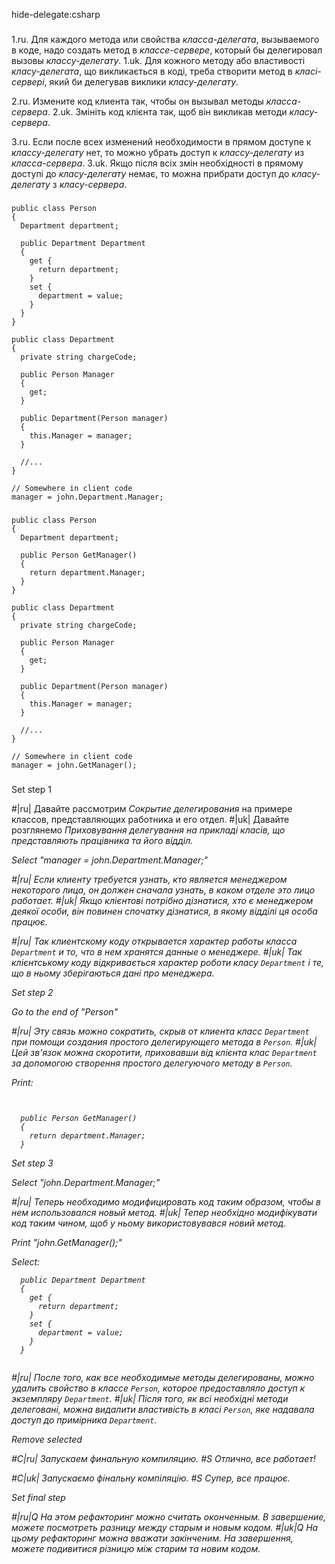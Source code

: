 hide-delegate:csharp

###

1.ru. Для каждого метода или свойства <i>класса-делегата</i>, вызываемого в коде, надо создать метод в <i>классе-сервере</i>, который бы делегировал вызовы <i>классу-делегату</i>.
1.uk. Для кожного методу або властивості <i>класу-делегата</i>, що викликається в коді, треба створити метод в <i>класі-сервері</i>, який би делегував виклики <i>класу-делегату</i>.

2.ru. Измените код клиента так, чтобы он вызывал методы <i>класса-сервера</i>.
2.uk. Змініть код клієнта так, щоб він викликав методи <i>класу-сервера</i>.

3.ru. Если после всех изменений необходимости в прямом доступе к <i>классу-делегату</i> нет, то можно убрать доступ к <i>классу-делегату</i> из <i>класса-сервера</i>.
3.uk. Якщо після всіх змін необхідності в прямому доступі до <i>класу-делегату</i> немає, то можна прибрати доступ до <i>класу-делегату</i> з <i>класу-сервера</i>.



###

```
public class Person
{
  Department department;

  public Department Department
  {
    get {
      return department;
    }
    set {
      department = value;
    }
  }
}

public class Department
{
  private string chargeCode;

  public Person Manager
  {
    get;
  }

  public Department(Person manager)
  {
    this.Manager = manager;
  }

  //...
}

// Somewhere in client code
manager = john.Department.Manager;
```

###

```
public class Person
{
  Department department;

  public Person GetManager()
  {
    return department.Manager;
  }
}

public class Department
{
  private string chargeCode;

  public Person Manager
  {
    get;
  }

  public Department(Person manager)
  {
    this.Manager = manager;
  }

  //...
}

// Somewhere in client code
manager = john.GetManager();
```

###

Set step 1

#|ru| Давайте рассмотрим <i>Сокрытие делегирования</i> на примере классов, представляющих работника и его отдел.
#|uk| Давайте розглянемо <i>Приховування делегування<i> на прикладі класів, що представляють працівника та його відділ.

Select "manager = john.Department.Manager;"

#|ru| Если клиенту требуется узнать, кто является менеджером некоторого лица, он должен сначала узнать, в каком отделе это лицо работает.
#|uk| Якщо клієнтові потрібно дізнатися, хто є менеджером деякої особи, він повинен спочатку дізнатися, в якому відділі ця особа працює.

#|ru| Так клиентскому коду открывается характер работы класса <code>Department</code> и то, что в нем хранятся данные о менеджере.
#|uk| Так клієнтському коду відкривається характер роботи класу <code>Department</code> і те, що в ньому зберігаються дані про менеджера.

Set step 2

Go to the end of "Person"

#|ru| Эту связь можно сократить, скрыв от клиента класс <code>Department</code> при помощи создания простого делегирующего метода в <code>Person</code>.
#|uk| Цей зв'язок можна скоротити, приховавши від клієнта клас <code>Department</code> за допомогою створення простого делегуючого методу в <code>Person</code>.

Print:
```


  public Person GetManager()
  {
    return department.Manager;
  }
```

Set step 3

Select "john.Department.Manager;"

#|ru| Теперь необходимо модифицировать код таким образом, чтобы в нем использовался новый метод.
#|uk| Тепер необхідно модифікувати код таким чином, щоб у ньому використовувався новий метод.

Print "john.GetManager();"

Select:
```
  public Department Department
  {
    get {
      return department;
    }
    set {
      department = value;
    }
  }


```

#|ru| После того, как все необходимые методы делегированы, можно удалить свойство в классе <code>Person</code>, которое предоставляло доступ к экземпляру <code>Department</code>.
#|uk| Після того, як всі необхідні методи делеговані, можна видалити властивість в класі <code>Person</code>, яке надавала доступ до примірника <code>Department</code>.

Remove selected

#C|ru| Запускаем финальную компиляцию.
#S Отлично, все работает!

#C|uk| Запускаємо фінальну компіляцію.
#S Супер, все працює.

Set final step

#|ru|Q На этом рефакторинг можно считать оконченным. В завершение, можете посмотреть разницу между старым и новым кодом.
#|uk|Q На цьому рефакторинг можна вважати закінченим. На завершення, можете подивитися різницю між старим та новим кодом.